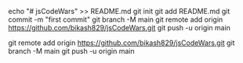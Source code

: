 echo "# jsCodeWars" >> README.md
git init
git add README.md
git commit -m "first commit"
git branch -M main
git remote add origin https://github.com/bikash829/jsCodeWars.git
git push -u origin main



git remote add origin https://github.com/bikash829/jsCodeWars.git
git branch -M main
git push -u origin main